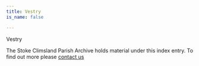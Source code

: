 ```yaml
---
title: Vestry
is_name: false

---
```


Vestry


The Stoke Climsland Parish Archive holds material under this index entry. To find out more please [contact us](/contact/)
